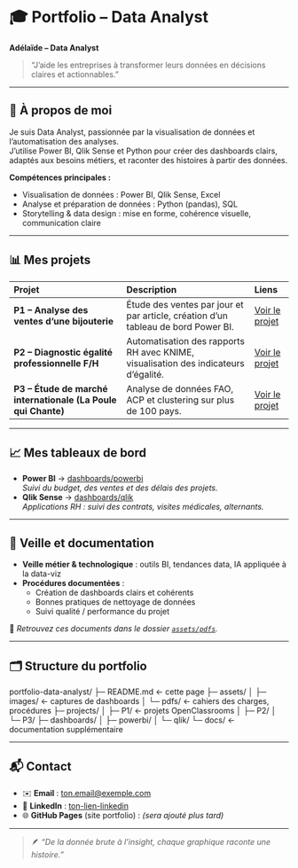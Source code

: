 # 🎓 Portfolio – Data Analyst

**Adélaïde – Data Analyst**  
> “J’aide les entreprises à transformer leurs données en décisions claires et actionnables.”

---

## 🧭 À propos de moi
Je suis Data Analyst, passionnée par la visualisation de données et l’automatisation des analyses.  
J’utilise Power BI, Qlik Sense et Python pour créer des dashboards clairs, adaptés aux besoins métiers, et raconter des histoires à partir des données.

**Compétences principales :**
- Visualisation de données : Power BI, Qlik Sense, Excel  
- Analyse et préparation de données : Python (pandas), SQL  
- Storytelling & data design : mise en forme, cohérence visuelle, communication claire  

---

## 📊 Mes projets

| Projet | Description | Liens |
|:--|:--|:--|
| **P1 – Analyse des ventes d’une bijouterie** | Étude des ventes par jour et par article, création d’un tableau de bord Power BI. | [Voir le projet](projects/P1/README.md) |
| **P2 – Diagnostic égalité professionnelle F/H** | Automatisation des rapports RH avec KNIME, visualisation des indicateurs d’égalité. | [Voir le projet](projects/P2/README.md) |
| **P3 – Étude de marché internationale (La Poule qui Chante)** | Analyse de données FAO, ACP et clustering sur plus de 100 pays. | [Voir le projet](projects/P3/README.md) |

---

## 📈 Mes tableaux de bord

- **Power BI** → [dashboards/powerbi](dashboards/powerbi)  
  *Suivi du budget, des ventes et des délais des projets.*
- **Qlik Sense** → [dashboards/qlik](dashboards/qlik)  
  *Applications RH : suivi des contrats, visites médicales, alternants.*

---

## 🧠 Veille et documentation
- **Veille métier & technologique** : outils BI, tendances data, IA appliquée à la data-viz  
- **Procédures documentées** :  
  - Création de dashboards clairs et cohérents  
  - Bonnes pratiques de nettoyage de données  
  - Suivi qualité / performance du projet  

📁 *Retrouvez ces documents dans le dossier [`assets/pdfs`](assets/pdfs/).*

---

## 🗂 Structure du portfolio

portfolio-data-analyst/
├─ README.md                ← cette page
├─ assets/
│  ├─ images/               ← captures de dashboards
│  └─ pdfs/                 ← cahiers des charges, procédures
├─ projects/
│  ├─ P1/                   ← projets OpenClassrooms
│  ├─ P2/
│  └─ P3/
├─ dashboards/
│  ├─ powerbi/
│  └─ qlik/
└─ docs/                    ← documentation supplémentaire


---

## 📬 Contact
- ✉️ **Email** : [ton.email@exemple.com](mailto:ton.email@exemple.com)  
- 💼 **LinkedIn** : [ton-lien-linkedin](https://www.linkedin.com/in/tonprofil/)  
- 🌐 **GitHub Pages** (site portfolio) : *(sera ajouté plus tard)*  

---

> 🪶 _“De la donnée brute à l’insight, chaque graphique raconte une histoire.”_

